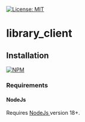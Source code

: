 [![License: MIT](https://img.shields.io/badge/License-MIT-yellow.svg)](https://opensource.org/licenses/MIT)

# library_client

## Installation

[![NPM](https://nodei.co/npm/@thzero/library_common.png?compact=true)](https://npmjs.org/package/@thzero/library_client)

### Requirements

#### NodeJs

Requires [NodeJs ](https://nodejs.org) version 18+.
